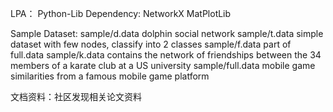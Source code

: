 LPA：
Python-Lib Dependency:
    NetworkX
    MatPlotLib

Sample Dataset:
    sample/d.data       dolphin social network
    sample/t.data       simple dataset with few nodes, classify into 2 classes
    sample/f.data       part of full.data
    sample/k.data       contains the network of friendships between the 34 members
                        of a karate club at a US university
    sample/full.data    mobile game similarities from a famous mobile game platform
    
文档资料：社区发现相关论文资料
